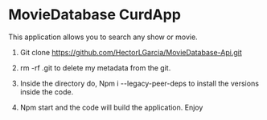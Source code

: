 # MovieDatabase CurdApp 

This application allows you to search any show or movie. 

1. Git clone https://github.com/HectorLGarcia/MovieDatabase-Api.git

2. rm -rf .git to delete my metadata from the git.

3. Inside the directory do, Npm i --legacy-peer-deps to install the versions inside the code.

4. Npm start and the code will build the application. Enjoy
